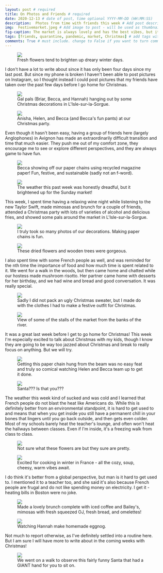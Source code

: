 ```yaml
---
layout: post # required
title: On Photos and Friends # required
date: 2020-12-13 # date of post, time optional YYYY-MM-DD (HH:MM:SS)
description:  Photos from time with friends this week # Add post description for homepage - required
img:  Festivemarket.jpeg # Add image to post - will be used as thumbnail on home and cover image for post (optional) MUST BE IN /img FOLDER.
fig-caption: The market is always lovely and has the best vibes, but it is especially festive right now. # caption for img (optional)
tags: [friends, quarantine, pandemic, market, Christmas] # add tags within brackets separated by a commma (optional)
comments: True # must include. change to False if you want to turn comments off for a post
---
```


<figure class="post-img block">
  <a href="/assets/img/posts/2020-12-13/Fresh flowers.jpeg">
    <img src="/assets/img/posts/2020-12-13/Fresh flowers.jpeg">
  </a>
  <figcaption>Fresh flowers tend to brighten up dreary winter days.</figcaption>
</figure>

I don't have a lot to write about since it has only been four days since my last post. But since my phone is broken I haven't been able to post pictures on Instagram, so I thought instead I could post pictures that my friends have taken over the past few days before I go home for Christmas.

<figure class="post-img block">
  <a href="/assets/img/posts/2020-12-13/Amigas in LIsle.jpeg">
    <img src="/assets/img/posts/2020-12-13/Amigas in LIsle.jpeg">
  </a>
  <figcaption>Gal pals (Briar, Becca, and Hannah) hanging out by some Christmas decorations in L'Isle-sur-la-Sorgue.</figcaption>
</figure>

<figure class="post-img left-inline">
  <a href="/assets/img/posts/2020-12-13/Amigas.jpg">
    <img src="/assets/img/posts/2020-12-13/Amigas.jpg">
  </a>
  <figcaption>Anisha, Helen, and Becca (and Becca's fun pants) at our Christmas party.</figcaption>
</figure>

Even though it hasn't been easy, having a group of friends here (largely Anglophones) in Avignon has made an extraordinarily difficult transition and time that much easier. They push me out of my comfort zone, they encourage me to see or explore different perspectives, and they are always game to have fun.

<figure class="post-img block">
  <a href="/assets/img/posts/2020-12-13/Becca and lights.jpg">
    <img src="/assets/img/posts/2020-12-13/Becca and lights.jpg">
  </a>
  <figcaption>Becca showing off our paper chains using recycled magazine paper! Fun, festive, and sustainable (sadly not an f-word).</figcaption>
</figure>

<figure class="post-img right-inline">
  <a href="/assets/img/posts/2020-12-13/Bluebird day.jpeg">
    <img src="/assets/img/posts/2020-12-13/Bluebird day.jpeg">
  </a>
  <figcaption>The weather this past week was honestly dreadful, but it brightened up for the Sunday market!</figcaption>
</figure>

This week, I spent time having a relaxing wine night while listening to the new Taylor Swift, made mimosas and brunch for a couple of friends, attended a Christmas party with lots of varieties of alcohol and delicious fries, and showed some pals around the market in L'Isle-sur-la-Sorgue.

<figure class="post-img block">
  <a href="/assets/img/posts/2020-12-13/Decorations.jpg">
    <img src="/assets/img/posts/2020-12-13/Decorations.jpg">
  </a>
  <figcaption>I truly took so many photos of our decorations. Making paper chains is fun.</figcaption>
</figure>

<figure class="post-img left-inline">
  <a href="/assets/img/posts/2020-12-13/Dried flowers.jpeg">
    <img src="/assets/img/posts/2020-12-13/Dried flowers.jpeg">
  </a>
  <figcaption>These dried flowers and wooden trees were gorgeous.</figcaption>
</figure>

I also spent time with some French people as well, and was reminded for the nth time the importance of food and how much time is spent related to it. We went for a walk in the woods, but then came home and chatted while our hostess made mushroom risotto. Her partner came home with desserts for her birthday, and we had wine and bread and good conversation. It was really special.

<figure class="post-img block">
  <a href="/assets/img/posts/2020-12-13/Festive outfit.jpg">
    <img src="/assets/img/posts/2020-12-13/Festive outfit.jpg">
  </a>
  <figcaption>Sadly I did not pack an ugly Christmas sweater, but I made do with the clothes I had to make a festive outfit for Christmas.</figcaption>
</figure>

<figure class="post-img right-inline">
  <a href="/assets/img/posts/2020-12-13/Market scenes.jpeg">
    <img src="/assets/img/posts/2020-12-13/Market scenes.jpeg">
  </a>
  <figcaption>View of some of the stalls of the market from the banks of the river.</figcaption>
</figure>

It was a great last week before I get to go home for Christmas! This week I'm especially excited to talk about Christmas with my kids, though I know they are going to be way too jazzed about Christmas and break to really focus on anything. But we will try.

<figure class="post-img block">
  <a href="/assets/img/posts/2020-12-13/Recycled paper chains.jpg">
    <img src="/assets/img/posts/2020-12-13/Recycled paper chains.jpg">
  </a>
  <figcaption>Getting this paper chain hung from the beam was no easy feat and truly so comical watching Helen and Becca team up to get it done.</figcaption>
</figure>

<figure class="post-img left-inline">
  <a href="/assets/img/posts/2020-12-13/Santa.jpeg">
    <img src="/assets/img/posts/2020-12-13/Santa.jpeg">
  </a>
  <figcaption>Santa??? Is that you???</figcaption>
</figure>

The weather this week kind of sucked and was cold and I learned that French people do not blast the heat like Americans do. While this is definitely better from an environmental standpoint, it is hard to get used to and means that when you get inside you still have a permanent chill in your bones that lingers until you go back outside, and then gets even colder. Most of my schools barely heat the teacher's lounge, and often won't heat the hallways between classes. Even if I'm inside, it's a freezing walk from class to class.

<figure class="post-img block">
  <a href="/assets/img/posts/2020-12-13/Splash of yellow.jpeg">
    <img src="/assets/img/posts/2020-12-13/Splash of yellow.jpeg">
  </a>
  <figcaption>Not sure what these flowers are but they sure are pretty.</figcaption>
</figure>

<figure class="post-img right-inline">
  <a href="/assets/img/posts/2020-12-13/Winter veggies.jpeg">
    <img src="/assets/img/posts/2020-12-13/Winter veggies.jpeg">
  </a>
  <figcaption>Excited for cooking in winter in France - all the cozy, soup, cheesy, warm vibes await.</figcaption>
</figure>

I do think it's better from a global perspective, but man is it hard to get used to. I mentioned it to a teacher too, and she said it's also because French people are frugal and do not like spending money on electricity. I get it - heating bills in Boston were no joke.

<figure class="post-img block">
  <a href="/assets/img/posts/2020-12-13/Brunch amigas.jpg">
    <img src="/assets/img/posts/2020-12-13/Brunch amigas.jpg">
  </a>
  <figcaption>Made a lovely brunch complete with iced coffee and Bailey's, mimosas with fresh squeezed OJ, fresh bread, and omelettes!</figcaption>
</figure>

<figure class="post-img right-inline">
  <a href="/assets/img/posts/2020-12-13/Eggnog making.jpeg">
    <img src="/assets/img/posts/2020-12-13/Eggnog making.jpeg">
  </a>
  <figcaption>Watching Hannah make homemade eggnog.</figcaption>
</figure>

Not much to report otherwise, as I've definitely settled into a routine here. But I am sure I will have more to write about in the coming weeks with Christmas!

<figure class="post-img block">
  <a href="/assets/img/posts/2020-12-13/Santa friends.jpeg">
    <img src="/assets/img/posts/2020-12-13/Santa friends.jpeg">
  </a>
  <figcaption>We went on a walk to observe this fairly funny Santa that had a GIANT hand for you to sit on.</figcaption>
</figure>
